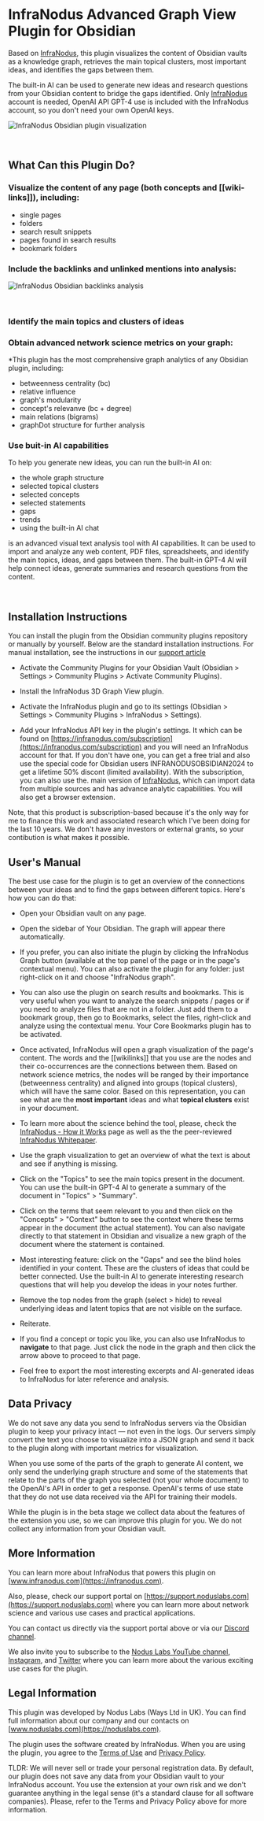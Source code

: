 # InfraNodus Advanced Graph View Plugin for Obsidian

Based on [InfraNodus](https://infranodus.com), this plugin visualizes the content of Obsidian vaults as a knowledge graph, retrieves the main topical clusters, most important ideas, and identifies the gaps between them.

The built-in AI can be used to generate new ideas and research questions from your Obsidian content to bridge the gaps identified. Only [InfraNodus](https://infranodus.com) account is needed, OpenAI API GPT-4 use is included with the InfraNodus account, so you don't need your own OpenAI keys.

![InfraNodus Obsidian plugin visualization](src/images/infranodus-obsidian-plugin-pages.gif)

<p>&nbsp;<p>

## What Can this Plugin Do?

### Visualize the content of any page (both concepts and [[wiki-links]]), including:

- single pages
- folders
- search result snippets
- pages found in search results
- bookmark folders

### Include the backlinks and unlinked mentions into analysis:

![InfraNodus Obsidian backlinks analysis](src/images/infranodus-obsidian-plugin.png)

<p>&nbsp;<p>

### Identify the main topics and clusters of ideas

### Obtain advanced network science metrics on your graph:

\*This plugin has the most comprehensive graph analytics of any Obsidian plugin, including:

- betweenness centrality (bc)
- relative influence
- graph's modularity
- concept's relevanve (bc + degree)
- main relations (bigrams)
- graphDot structure for further analysis

### Use buit-in AI capabilities

To help you generate new ideas, you can run the built-in AI on:

- the whole graph structure
- selected topical clusters
- selected concepts
- selected statements
- gaps
- trends
- using the built-in AI chat

is an advanced visual text analysis tool with AI capabilities. It can be used to import and analyze any web content, PDF files, spreadsheets, and identify the main topics, ideas, and gaps between them. The built-in GPT-4 AI will help connect ideas, generate summaries and research questions from the content.

<p>&nbsp;<p>

## Installation Instructions

You can install the plugin from the Obsidian community plugins repository or manually by yourself. Below are the standard installation instructions. For manual installation, see the instructions in our [support article](https://support.noduslabs.com/hc/en-us/articles/14964937162524-InfraNodus-Obsidian-Plugin-Installation-Instructions-User-s-Manual)

- Activate the Community Plugins for your Obsidian Vault (Obsidian > Settings > Community Plugins > Activate Community Plugins).

- Install the InfraNodus 3D Graph View plugin.

- Activate the InfraNodus plugin and go to its settings (Obsidian > Settings > Community Plugins > InfraNodus > Settings).

- Add your InfraNodus API key in the plugin's settings. It which can be found on [https://infranodus.com/subscription](https://infranodus.com/subscription) and you will need an InfraNodus account for that. If you don't have one, you can get a free trial and also use the special code for Obsidian users INFRANODUSOBSIDIAN2024 to get a lifetime 50% discont (limited availability). With the subscription, you can also use the. main version of [InfraNodus](https://infranodus.com), which can import data from multiple sources and has advance analytic capabilities. You will also get a browser extension.

Note, that this product is subscription-based because it's the only way for me to finance this work and associated research which I've been doing for the last 10 years. We don't have any investors or external grants, so your contibution is what makes it possible.

## User's Manual

The best use case for the plugin is to get an overview of the connections between your ideas and to find the gaps between different topics. Here's how you can do that:

- Open your Obsidian vault on any page.

- Open the sidebar of Your Obsidian. The graph will appear there automatically.

- If you prefer, you can also initiate the plugin by clicking the InfraNodus Graph button (available at the top panel of the page or in the page's contextual menu). You can also activate the plugin for any folder: just right-click on it and choose "InfraNodus graph".

- You can also use the plugin on search results and bookmarks. This is very useful when you want to analyze the search snippets / pages or if you need to analyze files that are not in a folder. Just add them to a bookmark group, then go to Bookmarks, select the files, right-click and analyze using the contextual menu. Your Core Bookmarks plugin has to be activated.

- Once activated, InfraNodus will open a graph visualization of the page's content. The words and the [[wikilinks]] that you use are the nodes and their co-occurrences are the connections between them. Based on network science metrics, the nodes will be ranged by their importance (betweenness centrality) and aligned into groups (topical clusters), which will have the same color. Based on this representation, you can see what are the **most important** ideas and what **topical clusters** exist in your document.

- To learn more about the science behind the tool, please, check the [InfraNodus - How it Works](https://infranodus.com/about/how-it-works) page as well as the the peer-reviewed [InfraNodus Whitepaper](https://dl.acm.org/doi/10.1145/3308558.3314123).

- Use the graph visualization to get an overview of what the text is about and see if anything is missing.

- Click on the "Topics" to see the main topics present in the document. You can use the built-in GPT-4 AI to generate a summary of the document in "Topics" > "Summary".

- Click on the terms that seem relevant to you and then click on the "Concepts" > "Context" button to see the context where these terms appear in the document (the actual statement). You can also navigate directly to that statement in Obsidian and visualize a new graph of the document where the statement is contained.

- Most interesting feature: click on the "Gaps" and see the blind holes identified in your content. These are the clusters of ideas that could be better connected. Use the built-in AI to generate interesting research questions that will help you develop the ideas in your notes further.

- Remove the top nodes from the graph (select > hide) to reveal underlying ideas and latent topics that are not visible on the surface.

- Reiterate.

- If you find a concept or topic you like, you can also use InfraNodus to **navigate** to that page. Just click the node in the graph and then click the arrow above to proceed to that page.

- Feel free to export the most interesting excerpts and AI-generated ideas to InfraNodus for later reference and analysis.

## Data Privacy

We do not save any data you send to InfraNodus servers via the Obsidian plugin to keep your privacy intact — not even in the logs. Our servers simply convert the text you choose to visualize into a JSON graph and send it back to the plugin along with important metrics for visualization.

When you use some of the parts of the graph to generate AI content, we only send the underlying graph structure and some of the statements that relate to the parts of the graph you selected (not your whole document) to the OpenAI's API in order to get a response. OpenAI's terms of use state that they do not use data received via the API for training their models.

While the plugin is in the beta stage we collect data about the features of the extension you use, so we can improve this plugin for you. We do not collect any information from your Obsidian vault.

## More Information

You can learn more about InfraNodus that powers this plugin on [www.infranodus.com](https://infranodus.com).

Also, please, check our support portal on [https://support.noduslabs.com](https://support.noduslabs.com) where you can learn more about network science and various use cases and practical applications.

You can contact us directly via the support portal above or via our [Discord channel](https://discord.gg/v4BWAvTfB9).

We also invite you to subscribe to the [Nodus Labs YouTube channel](https://youtube.com/@noduslabs), [Instagram](https://instagram.com/infranodus), and [Twitter](https://twitter.com/infranodus) where you can learn more about the various exciting use cases for the plugin.

## Legal Information

This plugin was developed by Nodus Labs (Ways Ltd in UK). You can find full information about our company and our contacts on [www.noduslabs.com](https://noduslabs.com).

The plugin uses the software created by InfraNodus. When you are using the plugin, you agree to the [Terms of Use](https://infranodus.com/about/terms-conditions) and [Privacy Policy](https://infranodus.com/about/privacy-policy).

TLDR: We will never sell or trade your personal registration data. By default, our plugin does not save any data from your Obsidian vault to your InfraNodus account. You use the extension at your own risk and we don't guarantee anything in the legal sense (it's a standard clause for all software companies). Please, refer to the Terms and Privacy Policy above for more information.
